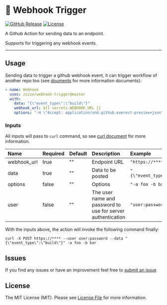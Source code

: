 # 🚀 Webhook Trigger

[![GitHub Release][ico-release]][link-github-release]
[![License][ico-license]](LICENSE)

A Github Action for sending data to an endpoint.

Supports for triggering any webhook events.

<hr/>


## Usage

Sending data to trigger a github webhook event, it can trigger workflow of another repo too (see [douments](https://help.github.com/en/articles/events-that-trigger-workflows#external-events-repository_dispatch) for more information documents):

```yml
- name: Webhook
  uses: zzzze/webhook-trigger@master
  with:
    data: "{\"event_type\":\"build\"}"
    webhook_url: ${{ secrets.WEBHOOK_URL }}
    options: "-H \"Accept: application/vnd.github.everest-preview+json\" -H \"Authorization: token ${{ secrets.TOKEN }}\""
```

### Inputs

All inputs will pass to `curl` command, so see [curl document](https://curl.haxx.se/docs/manpage.html) for more information.

|  Name  |  Required  |  Default  |  Description | Example |
| :--- | :--- | :--- | :--- | :--- |
|  webhook_url  |  true  |  ""  |  Endpoint URL  | `"https://****"` |
|  data  |  true  |  ""  |  Data to be posted  | `"{\"event_type\":\"build\"}"` |
|  options |  false  |  ""  |  Options  | `"-a foo -b bar"` |
|  user  |  false  |  ""  |  The user name and password to use for server authentication  | `"user:password"` |

With the inputs above, the action will invoke the following command finally:

`curl -X POST https://**** --user user:password --data "{\"event_type\":\"build\"}" -a foo -b bar`

## Issues

If you find any issues or have an improvement feel free to [submit an issue](https://github.com/zzzze/webhook-trigger/issues/new)

## License

The MIT License (MIT). Please see [License File](LICENSE) for more information.

[ico-release]: https://img.shields.io/github/tag/zzzze/webhook-trigger.svg
[ico-license]: https://img.shields.io/badge/license-MIT-brightgreen.svg
[link-github-release]: https://github.com/zzzze/webhook-trigger/releases
